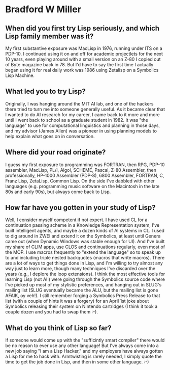 # Bradford W Miller

## When did you first try Lisp seriously, and which Lisp family member was it?

My first substantive exposure was MacLisp in 1976, running under ITS
on a PDP-10. I continued using it on and off for academic projectlets
for the next 10 years, even playing around with a small version on an
Z-80 I copied out of Byte magazine back in 78. But I'd have to say the
first time I actually began using it for real daily work was 1986
using Zetalisp on a Symbolics Lisp Machine.

## What led you to try Lisp?

Originally, I was hanging around the MIT AI lab, and one of the
hackers there tried to turn me into someone generally useful. As it
became clear that I wanted to do AI research for my career, I came
back to it more and more until I went back to school as a graduate
student in 1982. It was "the language" to use for computational
linguistics and planning in those days, and my advisor (James Allen)
was a pioneer in using planning models to help explain what goes on in
conversation.

## Where did your road originate?

I guess my first exposure to programming was FORTRAN, then RPG, PDP-10
assembler, MacLisp, PL/I, Algol, SCHEME, Pascal, Z-80 Assembler, then
professionally, HP-1000 Assembler (PDP-8), 6800 Assembler, FORTRAN, C,
Franz Lisp, ZetaLisp, Common Lisp. On the side I've dabbled with other
languages (e.g. programming music software on the Macintosh in the
late 80s and early 90s), but always come back to Lisp.

## How far have you gotten in your study of Lisp?

Well, I consider myself competent if not expert. I have used CL for a
continuation passing scheme in a Knowledge Representation system, I've
built intelligent agents, and maybe a dozen kinds of AI systems in
CL. I used to dig around in ZWEI and extend it on the Symbolics, at
least until Genera came out (when Dynamic Windows was stable enough
for UI). And I've built my share of CLIM apps, use CLOS and
continuations regularly, even most of the MOP. I use macros frequently
to "extend the language" so to speak up to and including triple nested
backquotes (macros that write macros). There are a lot of ways to get
things done in Lisp, and I'm willing to try almost any way just to
learn more, though many techniques I've discarded over the years
(e.g., I deplore the loop extensions). I think the most effective
tools for learning Lisp (not AI!) were going through the Symbolics
source code where I've picked up most of my stylistic preferences, and
hanging out in SLUG's mailing list (SLUG eventually became the ALU,
but the mailing list is gone AFAIK, oy veh!). I still remember forging
a Symbolics Press Release to that list (with a couple of hints it was
a forgery) for an April 1st joke about Symbolics releasing their
system on Nintendo cartridges (I think it took a couple dozen and you
had to swap them :-).

## What do you think of Lisp so far?

If someone would come up with the "sufficintly smart compiler" there
would be no reason to ever use any other language! But I've always
come into a new job saying "I am a Lisp Hacker," and my employers have
always gotten a Lisp for me to hack with. Armtwisting is rarely
needed, I simply quote the time to get the job done in Lisp, and then
in some other language. :-)
